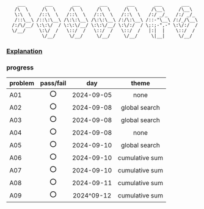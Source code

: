         ___       ___       ___       ___       ___       ___       ___   
       /\  \     /\  \     /\  \     /\  \     /\  \     /\__\     /\__\  
       \:\  \   /::\  \   /::\  \   /::\  \   /::\  \   /:/ _/_   /:/ _/_ 
       /::\__\ /::\:\__\ /\:\:\__\ /\:\:\__\ /:/\:\__\ /::-"\__\ /:/_/\__\
      /:/\/__/ \:\:\/  / \:\:\/__/ \:\:\/__/ \:\/:/  / \;:;-",-" \:\/:/  /
      \/__/     \:\/  /   \::/  /   \::/  /   \::/  /   |:|  |    \::/  / 
                 \/__/     \/__/     \/__/     \/__/     \|__|     \/__/  

### [Explanation](https://github.com/E869120/kyopro-tessoku)

### progress
|problem|pass/fail|day|theme|
|:------|:-------:|:-:|:----:|
|A01|⭕|2024-09-05|none|
|A02|⭕|2024-09-08|global search|
|A03|⭕|2024-09-08|global search|
|A04|⭕|2024-09-08|none|
|A05|⭕|2024-09-10|global search|
|A06|⭕|2024-09-10|cumulative sum|
|A07|⭕|2024-09-10|cumulative sum|
|A08|⭕|2024-09-11|cumulative sum|
|A09|⭕|2024^09-12|cumulative sum|